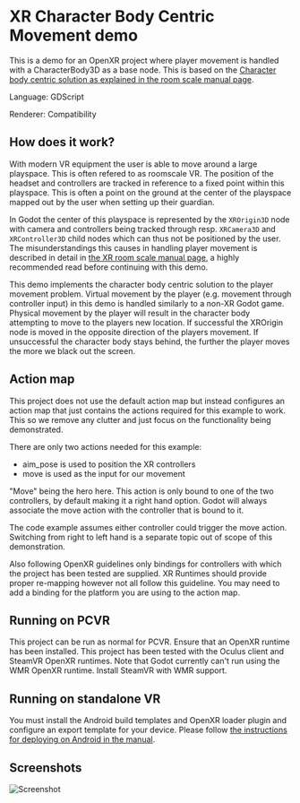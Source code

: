 # XR Character Body Centric Movement demo

This is a demo for an OpenXR project where player movement is handled with a CharacterBody3D as a base node.
This is based on the [Character body centric solution as explained in the room scale manual page](https://docs.godotengine.org/en/stable/tutorials/xr/xr_room_scale.html#character-body-centric-solution).

Language: GDScript

Renderer: Compatibility

## How does it work?

With modern VR equipment the user is able to move around a large playspace.
This is often refered to as roomscale VR.
The position of the headset and controllers are tracked in reference to a fixed point within this playspace.
This is often a point on the ground at the center of the playspace mapped out by the user when setting up their guardian.

In Godot the center of this playspace is represented by the `XROrigin3D` node with camera and controllers being tracked through resp. `XRCamera3D` and `XRController3D` child nodes which can thus not be positioned by the user.
The misunderstandings this causes in handling player movement is described in detail in [the XR room scale manual page](https://docs.godotengine.org/en/stable/tutorials/xr/xr_room_scale.html), a highly recommended read before continuing with this demo.

This demo implements the character body centric solution to the player movement problem.
Virtual movement by the player (e.g. movement through controller input) in this demo is handled similarly to a non-XR Godot game.
Physical movement by the player will result in the character body attempting to move to the players new location.
If successful the XROrigin node is moved in the opposite direction of the players movement.
If unsuccessful the character body stays behind, the further the player moves the more we black out the screen.

## Action map

This project does not use the default action map but instead configures an action map that just contains the actions required for this example to work. This so we remove any clutter and just focus on the functionality being demonstrated.

There are only two actions needed for this example:
- aim_pose is used to position the XR controllers
- move is used as the input for our movement

"Move" being the hero here. This action is only bound to one of the two controllers, by default making it a right hand option. Godot will always associate the move action with the controller that is bound to it.

The code example assumes either controller could trigger the move action. Switching from right to left hand is a separate topic out of scope of this demonstration.

Also following OpenXR guidelines only bindings for controllers with which the project has been tested are supplied. XR Runtimes should provide proper re-mapping however not all follow this guideline. You may need to add a binding for the platform you are using to the action map.

## Running on PCVR

This project can be run as normal for PCVR. Ensure that an OpenXR runtime has been installed.
This project has been tested with the Oculus client and SteamVR OpenXR runtimes.
Note that Godot currently can't run using the WMR OpenXR runtime. Install SteamVR with WMR support.

## Running on standalone VR

You must install the Android build templates and OpenXR loader plugin and configure an export template for your device.
Please follow [the instructions for deploying on Android in the manual](https://docs.godotengine.org/en/stable/tutorials/xr/deploying_to_android.html).

## Screenshots

![Screenshot](screenshots/character_movement_demo.png)
